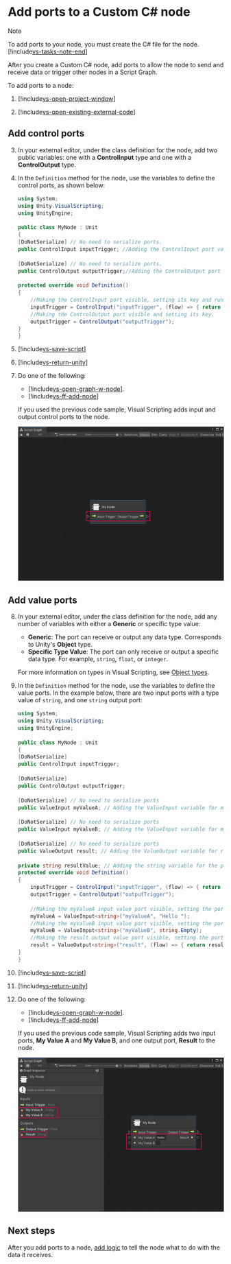 # Add ports to a Custom C# node 

> [!NOTE]
> To add ports to your node, you must create the C# file for the node. [!include[vs-tasks-note-end](./snippets/custom-c-nodes/vs-tasks-note-end.md)]

After you create a Custom C# node, add ports to allow the node to send and receive data or trigger other nodes in a Script Graph. 

To add ports to a node: 

1. [!include[vs-open-project-window](./snippets/vs-open-project-window.md)]

2. [!include[vs-open-existing-external-code](./snippets/vs-open-existing-external-code.md)]

## Add control ports 

3. In your external editor, under the class definition for the node, add two public variables: one with a **ControlInput** type and one with a **ControlOutput** type. 

4. In the `Definition` method for the node, use the variables to define the control ports, as shown below: 

    ```C#
    using System;
    using Unity.VisualScripting;
    using UnityEngine;

    public class MyNode : Unit
    {
    [DoNotSerialize] // No need to serialize ports.
    public ControlInput inputTrigger; //Adding the ControlInput port variable

    [DoNotSerialize] // No need to serialize ports.
    public ControlOutput outputTrigger;//Adding the ControlOutput port variable.

    protected override void Definition()
    {
        //Making the ControlInput port visible, setting its key and running the anonymous action method to pass the flow to the outputTrigger port.
        inputTrigger = ControlInput("inputTrigger", (flow) => { return outputTrigger; });
        //Making the ControlOutput port visible and setting its key.
        outputTrigger = ControlOutput("outputTrigger");
    }
    }

    ```
5. [!include[vs-save-script](./snippets/vs-save-script.md)]

1. [!include[vs-return-unity](./snippets/vs-return-unity.md)]

6. Do one of the following: 
    - [!include[vs-open-graph-w-node](./snippets/custom-c-nodes/vs-open-graph-w-node.md)].
    - [!include[vs-ff-add-node](./snippets/custom-c-nodes/vs-ff-add-node.md)]

    If you used the previous code sample, Visual Scripting adds input and output control ports to the node. 

    ![An image of the Graph window. The Custom C# node, My Node, now appears with an Input Trigger port and an Output Trigger port.](images/vs-my-node-custom-node-control-input-output.png)

## Add value ports 

8. In your external editor, under the class definition for the node, add any number of variables with either a **Generic** or specific type value: 

    - **Generic**: The port can receive or output any data type. Corresponds to Unity's **Object** type. 
    - **Specific Type Value**: The port can only receive or output a specific data type. For example, `string`, `float`, or `integer`. 

    For more information on types in Visual Scripting, see [Object types](vs-types.md).

9. In the `Definition` method for the node, use the variables to define the value ports. In the example below, there are two input ports with a type value of `string`, and one `string` output port: 

    ```C#
    using System;
    using Unity.VisualScripting;
    using UnityEngine;

    public class MyNode : Unit
    {
    [DoNotSerialize]
    public ControlInput inputTrigger;

    [DoNotSerialize]
    public ControlOutput outputTrigger;

    [DoNotSerialize] // No need to serialize ports
    public ValueInput myValueA; // Adding the ValueInput variable for myValueA

    [DoNotSerialize] // No need to serialize ports
    public ValueInput myValueB; // Adding the ValueInput variable for myValueB

    [DoNotSerialize] // No need to serialize ports
    public ValueOutput result; // Adding the ValueOutput variable for result

    private string resultValue; // Adding the string variable for the processed result value
    protected override void Definition()
    {
        inputTrigger = ControlInput("inputTrigger", (flow) => { return outputTrigger; });
        outputTrigger = ControlOutput("outputTrigger");
        
        //Making the myValueA input value port visible, setting the port label name to myValueA and setting its default value to Hello.
        myValueA = ValueInput<string>("myValueA", "Hello ");
        //Making the myValueB input value port visible, setting the port label name to myValueB and setting its default value to an empty string.
        myValueB = ValueInput<string>("myValueB", string.Empty);
        //Making the result output value port visible, setting the port label name to result and setting its default value to the resultValue variable.
        result = ValueOutput<string>("result", (flow) => { return resultValue; });
    }
    }

    ```
5. [!include[vs-save-script](./snippets/vs-save-script.md)]

1. [!include[vs-return-unity](./snippets/vs-return-unity.md)]

11. Do one of the following: 
    - [!include[vs-open-graph-w-node](./snippets/custom-c-nodes/vs-open-graph-w-node.md)].
    - [!include[vs-ff-add-node](./snippets/custom-c-nodes/vs-ff-add-node.md)]

    If you used the previous code sample, Visual Scripting adds two input ports, **My Value A** and **My Value B**, and one output port, **Result** to the node. 

    ![An image of the Graph window. The Graph Inspector displays with information about all of the ports on the Custom C# node, My Node. The node has been added to the Script Graph and now has an Input Trigger port, an Output Trigger port, two data input ports, and a data output port. The data ports have been assigned the string data type. ](images/vs-my-node-custom-node-data-input-output.png)

## Next steps

After you add ports to a node, [add logic](vs-create-custom-node-add-logic.md) to tell the node what to do with the data it receives.
